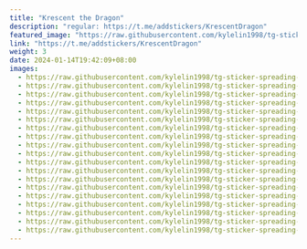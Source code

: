 ```yaml
---
title: "Krescent the Dragon"
description: "regular: https://t.me/addstickers/KrescentDragon"
featured_image: "https://raw.githubusercontent.com/kylelin1998/tg-sticker-spreading-worldwide-images/main/img/a65d2701-3eb6-42f5-830f-277087bcd5e1.jpg"
link: "https://t.me/addstickers/KrescentDragon"
weight: 3
date: 2024-01-14T19:42:09+08:00
images:
  - https://raw.githubusercontent.com/kylelin1998/tg-sticker-spreading-worldwide-images/main/img/a65d2701-3eb6-42f5-830f-277087bcd5e1.jpg
  - https://raw.githubusercontent.com/kylelin1998/tg-sticker-spreading-worldwide-images/main/img/b2fd64cf-f11e-4fb1-b9c1-4ec44276be82.jpg
  - https://raw.githubusercontent.com/kylelin1998/tg-sticker-spreading-worldwide-images/main/img/6626fc2f-c688-414c-b340-ef9f1f3caaed.jpg
  - https://raw.githubusercontent.com/kylelin1998/tg-sticker-spreading-worldwide-images/main/img/9ea9070c-8a4a-45aa-ae0f-843a556772c9.jpg
  - https://raw.githubusercontent.com/kylelin1998/tg-sticker-spreading-worldwide-images/main/img/9345ba8e-ada8-43a2-a8e3-ce0eda649e11.jpg
  - https://raw.githubusercontent.com/kylelin1998/tg-sticker-spreading-worldwide-images/main/img/828c009d-a701-4a7d-8966-0b2ac5f7ab6f.jpg
  - https://raw.githubusercontent.com/kylelin1998/tg-sticker-spreading-worldwide-images/main/img/dc37f2b5-f83d-42e0-b539-9358934b29a0.jpg
  - https://raw.githubusercontent.com/kylelin1998/tg-sticker-spreading-worldwide-images/main/img/6d113a40-6d1f-4772-92cf-a390d4e95d1d.jpg
  - https://raw.githubusercontent.com/kylelin1998/tg-sticker-spreading-worldwide-images/main/img/23d9561b-c54a-49c1-b96d-be801d479074.jpg
  - https://raw.githubusercontent.com/kylelin1998/tg-sticker-spreading-worldwide-images/main/img/c0b437dc-641a-4095-9e2c-d32c1b5cb995.jpg
  - https://raw.githubusercontent.com/kylelin1998/tg-sticker-spreading-worldwide-images/main/img/59febffb-a0aa-4672-a55f-214a4cf389aa.jpg
  - https://raw.githubusercontent.com/kylelin1998/tg-sticker-spreading-worldwide-images/main/img/7d931591-bf10-43f5-b8ee-467780d816cb.jpg
  - https://raw.githubusercontent.com/kylelin1998/tg-sticker-spreading-worldwide-images/main/img/c567a681-f946-467e-84e5-e309edb3abdb.jpg
  - https://raw.githubusercontent.com/kylelin1998/tg-sticker-spreading-worldwide-images/main/img/3b17c3a8-f771-49a4-b0c6-1dfdb8640aa4.jpg
  - https://raw.githubusercontent.com/kylelin1998/tg-sticker-spreading-worldwide-images/main/img/57b0fea6-3a3f-4a48-abd1-a5fc4ff67553.jpg
  - https://raw.githubusercontent.com/kylelin1998/tg-sticker-spreading-worldwide-images/main/img/94b4c43f-70ee-40b9-aff7-f1cd0258e1de.jpg
  - https://raw.githubusercontent.com/kylelin1998/tg-sticker-spreading-worldwide-images/main/img/1a910713-c243-471d-b9bc-aafebec3153c.jpg
  - https://raw.githubusercontent.com/kylelin1998/tg-sticker-spreading-worldwide-images/main/img/e5afd9e6-87b1-476d-ab98-1cc558a5d0e3.jpg
  - https://raw.githubusercontent.com/kylelin1998/tg-sticker-spreading-worldwide-images/main/img/7ae84b30-d7f4-4d29-a880-2d76f45e4fa4.jpg
---
```

